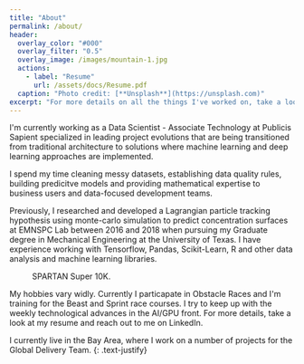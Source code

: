 ```yaml
---
title: "About"
permalink: /about/
header:
  overlay_color: "#000"
  overlay_filter: "0.5"
  overlay_image: /images/mountain-1.jpg
  actions:
    - label: "Resume"
      url: /assets/docs/Resume.pdf
  caption: "Photo credit: [**Unsplash**](https://unsplash.com)"
excerpt: "For more details on all the things I've worked on, take a look at my resume."
---
```


I'm currently working as a Data Scientist - Associate Technology at Publicis Sapient specialized in leading project evolutions that are being transitioned from traditional architecture to solutions where machine learning and deep learning approaches are implemented. 

I spend my time cleaning messy datasets, establishing data quality rules, building predicitve models and providing mathematical expertise to business users and data-focused development teams.

Previously, I researched and developed a Lagrangian particle tracking hypothesis using monte-carlo simulation to predict concentration surfaces at EMNSPC Lab between 2016 and 2018 when pursuing my Graduate degree in Mechanical Engineering at the University of Texas. I have experience working with Tensorflow, Pandas, Scikit-Learn, R and other data analysis and machine learning libraries.

<figure style="width: 250px" class="align-right">
  <img src="{{ site.url }}{{ site.baseurl }}/images/spartan_carry.jpg" alt="">
  <figcaption>SPARTAN Super 10K.</figcaption>
</figure> 

My hobbies vary widly. Currently I particapate in Obstacle Races and I'm training for the Beast and Sprint race courses. I try to keep up with the weekly technological advances in the AI/GPU front. For more details, take a look at my resume and reach out to me on LinkedIn.

I currently live in the Bay Area, where I work on a number of projects for the Global Delivery Team. 
{: .text-justify}

